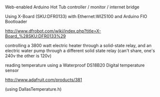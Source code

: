 Web-enabled Arduino Hot Tub controller / monitor / internet bridge

Using X-Board (SKU:DFR0133) with Ethernet:WIZ5100 and Arduino FIO Bootloader

http://www.dfrobot.com/wiki/index.php?title=X-Board_%28SKU:DFR0133%29

controlling a 3800 watt electric heater through a solid-state relay, and an electric water pump through a different solid state relay (can't share, one's 240v the other is 120v)

reading temperature using a Waterproof DS18B20 Digital temperature sensor

http://www.adafruit.com/products/381

(using DallasTemperature.h)
